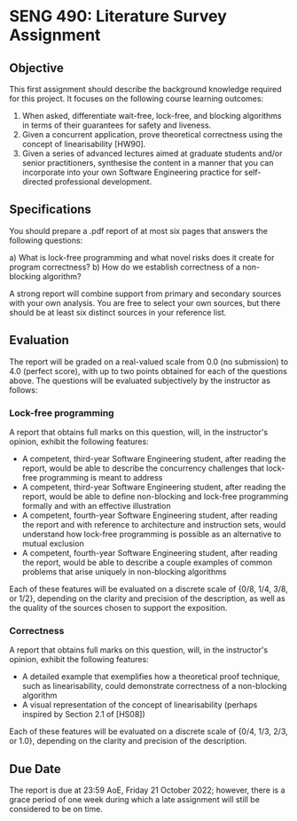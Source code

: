 # SENG 490: Literature Survey Assignment

## Objective

This first assignment should describe the background knowledge required for this project. It focuses on the following course learning outcomes:


1. When asked, differentiate wait-free, lock-free, and blocking algorithms in terms of their guarantees for safety and liveness.
2. Given a concurrent application, prove theoretical correctness using the concept of linearisability [HW90].
5. Given a series of advanced lectures aimed at graduate students and/or senior practitioners, synthesise the content in a manner that you can incorporate into your own Software Engineering practice for self-directed professional development.


## Specifications

You should prepare a .pdf report of at most six pages that answers the following questions:

a) What is lock-free programming and what novel risks does it create for program correctness?
b) How do we establish correctness of a non-blocking algorithm?

A strong report will combine support from primary and secondary sources with your own analysis. You are free to select your own sources, but there should be at least six distinct sources in your reference list.

## Evaluation

The report will be graded on a real-valued scale from 0.0 (no submission) to 4.0 (perfect score), with up to two points obtained for each of the questions above. The questions will be evaluated subjectively by the instructor as follows:


### Lock-free programming

A report that obtains full marks on this question, will, in the instructor's opinion, exhibit the following features:

- A competent, third-year Software Engineering student, after reading the report, would be able to describe the concurrency challenges that lock-free programming is meant to address
- A competent, third-year Software Engineering student, after reading the report, would be able to define non-blocking and lock-free programming formally and with an effective illustration
- A competent, fourth-year Software Engineering student, after reading the report and with reference to architecture and instruction sets, would understand how lock-free programming is possible as an alternative to mutual exclusion
- A competent, fourth-year Software Engineering student, after reading the report, would be able to describe a couple examples of common problems that arise uniquely in non-blocking algorithms

Each of these features will be evaluated on a discrete scale of {0/8, 1/4, 3/8, or 1/2}, depending on the clarity and precision of the description, as well as the quality of the sources chosen to support the exposition.


### Correctness

A report that obtains full marks on this question, will, in the instructor's opinion, exhibit the following features:

- A detailed example that exemplifies how a theoretical proof technique, such as linearisability, could demonstrate correctness of a non-blocking algorithm
- A visual representation of the concept of linearisability (perhaps inspired by Section 2.1 of [HS08])

Each of these features will be evaluated on a discrete scale of {0/4, 1/3, 2/3, or 1.0}, depending on the clarity and precision of the description.


## Due Date

The report is due at 23:59 AoE, Friday 21 October 2022; however, there is a grace period of one week during which a late assignment will still be considered to be on time.
